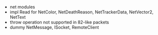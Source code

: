 - net modules
- impl Read for NetColor, NetDeathReason, NetTrackerData, NetVector2, NetText
- throw operation not supported in 82-like packets
- dummy NetMessage, ISocket, RemoteClient

